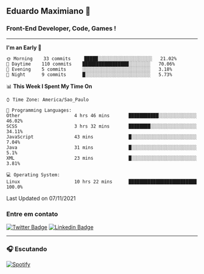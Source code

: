 ## Eduardo Maximiano 👋

### Front-End Developer, Code, Games !

---

<!--START_SECTION:waka-->
**I'm an Early 🐤** 

```text
🌞 Morning    33 commits     █████░░░░░░░░░░░░░░░░░░░░   21.02% 
🌆 Daytime    110 commits    █████████████████░░░░░░░░   70.06% 
🌃 Evening    5 commits      ░░░░░░░░░░░░░░░░░░░░░░░░░   3.18% 
🌙 Night      9 commits      █░░░░░░░░░░░░░░░░░░░░░░░░   5.73%

```


📊 **This Week I Spent My Time On** 

```text
⌚︎ Time Zone: America/Sao_Paulo

💬 Programming Languages: 
Other                    4 hrs 46 mins       ███████████░░░░░░░░░░░░░░   46.02% 
SCSS                     3 hrs 32 mins       ████████░░░░░░░░░░░░░░░░░   34.11% 
JavaScript               43 mins             █░░░░░░░░░░░░░░░░░░░░░░░░   7.04% 
Java                     31 mins             █░░░░░░░░░░░░░░░░░░░░░░░░   5.1% 
XML                      23 mins             █░░░░░░░░░░░░░░░░░░░░░░░░   3.81%

💻 Operating System: 
Linux                    10 hrs 22 mins      █████████████████████████   100.0%

```


 Last Updated on 07/11/2021
<!--END_SECTION:waka-->

### Entre em contato

[![Twitter Badge](https://img.shields.io/badge/-@edmaxi-1ca0f1?style=flat-square&labelColor=1ca0f1&logo=twitter&logoColor=white&link=https://twitter.com/edmaxi)](https://twitter.com/edmaxi)
[![Linkedin Badge](https://img.shields.io/badge/-Eduardo_Maximiano-0077B5?style=flat-square&logo=Linkedin&logoColor=white&link=https://www.linkedin.com/in/maximiano-eduardo)](https://www.linkedin.com/in/maximiano-eduardo)

---

### 🎧 Escutando
[![Spotify](https://novatorem-sandy.vercel.app/api/spotify)](https://open.spotify.com/user/comgigo)
